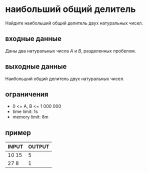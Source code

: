 # наибольший общий делитель

Найдите наибольший общий делитель двух натуральных чисел.

## входные данные

Даны два натуральных числа _A_ и _B_, разделенных пробелом.

## выходные данные

Наибольший общий делитель двух натуральных чисел.

## ограничения

 * 0 <= A, B <= 1 000 000
 * time limit: 1s
 * memory limit: 8m

## пример

| INPUT | OUTPUT |
| ----- | ------ |
| 10 15 | 5 |
| 27 8 | 1 |
